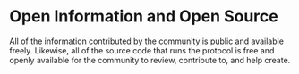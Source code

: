 # Open Information and Open Source

All of the information contributed by the community is public and available freely. Likewise, all of the source code that runs the protocol is free and openly available for the community to review, contribute to, and help create.
